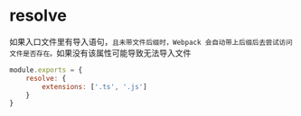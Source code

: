 # resolve

如果入口文件里有导入语句，`且未带文件后缀时，Webpack 会自动带上后缀后去尝试访问文件是否存在。`如果没有该属性可能导致无法导入文件

``` javascript
module.exports = {
    resolve: {
        extensions: ['.ts', '.js']
    }
}
```


